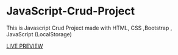 # JavaScript-Crud-Project
This is Javascript Crud Project made with HTML, CSS ,Bootstrap , JavaScript (LocalStorage)

<a href="https://muhammadsumon.github.io/JavaScript-Crud-Project/">LIVE PREVIEW</a>
